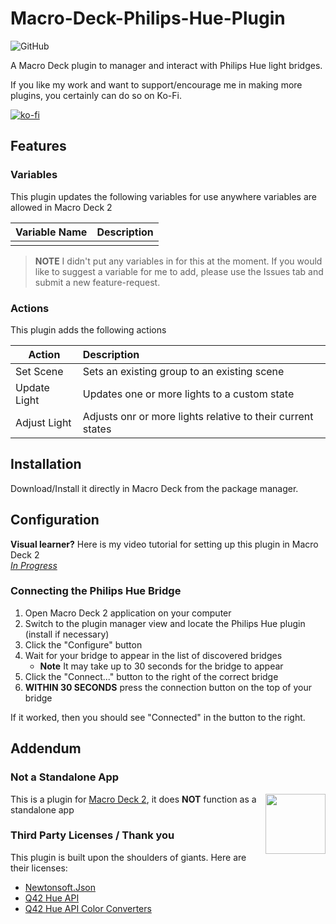 # Macro-Deck-Philips-Hue-Plugin
![GitHub](https://img.shields.io/github/license/RecklessBoon/Macro-Deck-Philips-Hue-Plugin)

A Macro Deck plugin to manager and interact with Philips Hue light bridges.

If you like my work and want to support/encourage me in making more plugins, you certainly can do so on Ko-Fi.

[![ko-fi](https://ko-fi.com/img/githubbutton_sm.svg)](https://ko-fi.com/Z8Z37FRBM)

## Features

### Variables
This plugin updates the following variables for use anywhere variables are
allowed in Macro Deck 2

| Variable Name | Description |
| ------------- | :---------- |
|               |             |

> **NOTE** I didn't put any variables in for this at the moment. If you would like to suggest
a variable for me to add, please use the Issues tab and submit a new feature-request.

### Actions
This plugin adds the following actions

| Action       | Description                                                       |
| ---------    | :---------------------------------------------------------------- |
| Set Scene    | Sets an existing group to an existing scene                       |
| Update Light | Updates one or more lights to a custom state                      |
| Adjust Light | Adjusts onr or more lights relative to their current states       |

## Installation
Download/Install it directly in Macro Deck from the package manager.

## Configuration

**Visual learner?** Here is my video tutorial for setting up this plugin in Macro 
Deck 2
<br/>
[_In Progress_](https://www.youtube.com/channel/UCi8N73K0K49Qgclug0Zb5Pg)

### Connecting the Philips Hue Bridge
1. Open Macro Deck 2 application on your computer
2. Switch to the plugin manager view and locate the Philips Hue plugin (install if 
   necessary)
3. Click the "Configure" button
4. Wait for your bridge to appear in the list of discovered bridges
   - **Note** It may take up to 30 seconds for the bridge to appear
5. Click the "Connect..." button to the right of the correct bridge
6. **WITHIN 30 SECONDS** press the connection button on the top of your bridge

If it worked, then you should see "Connected" in the button to the right.

## Addendum

### Not a Standalone App
<img align="right" height="96px" src="https://macrodeck.org/images/macro_deck_2_community_plugin.png" />

This is a plugin for [Macro Deck 2](https://github.com/SuchByte/Macro-Deck), it does **NOT** function as a standalone app

### Third Party Licenses / Thank you

This plugin is built upon the shoulders of giants. Here are their licenses:

- [Newtonsoft.Json](https://www.newtonsoft.com/json)
- [Q42 Hue API](https://www.nuget.org/packages/Q42.HueApi)
- [Q42 Hue API Color Converters](https://www.nuget.org/packages/Q42.HueApi.ColorConverters/)